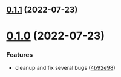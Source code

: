 ## [0.1.1](https://github.com/luwes/hls-video-element/compare/v0.1.0...v0.1.1) (2022-07-23)



# [0.1.0](https://github.com/luwes/hls-video-element/compare/v0.0.3...v0.1.0) (2022-07-23)


### Features

* cleanup and fix several bugs ([4b92e98](https://github.com/luwes/hls-video-element/commit/4b92e98b712ae267e102ccfc75639be42242f155))



